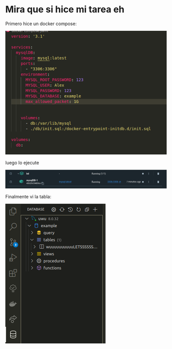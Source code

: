 # Mira que si hice mi tarea eh

Primero hice un docker compose:

![Alt text](simg/Screenshot%20from%202023-03-28%2019-10-26.png)

luego lo ejecute

![Alt text](simg/Screenshot%20from%202023-03-28%2019-10-36.png)

Finalmente vi la tabla:

![Alt text](simg/Screenshot%20from%202023-03-28%2019-10-48.png)